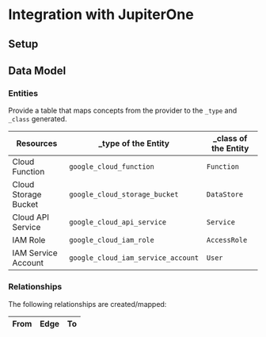 # Integration with JupiterOne

## Setup

## Data Model

### Entities

Provide a table that maps concepts from the provider to the `_type` and `_class`
generated.

| Resources            | \_type of the Entity               | \_class of the Entity |
| -------------------- | ---------------------------------- | --------------------- |
| Cloud Function       | `google_cloud_function`            | `Function`            |
| Cloud Storage Bucket | `google_cloud_storage_bucket`      | `DataStore`           |
| Cloud API Service    | `google_cloud_api_service`         | `Service`             |
| IAM Role             | `google_cloud_iam_role`            | `AccessRole`          |
| IAM Service Account  | `google_cloud_iam_service_account` | `User`                |

### Relationships

The following relationships are created/mapped:

| From | Edge | To  |
| ---- | ---- | --- |

